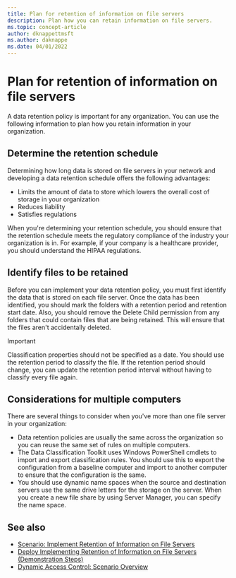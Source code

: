 ```yaml
---
title: Plan for retention of information on file servers
description: Plan how you can retain information on file servers.
ms.topic: concept-article
author: dknappettmsft
ms.author: daknappe
ms.date: 04/01/2022
---
```


# Plan for retention of information on file servers

A data retention policy is important for any organization. You can use the following information to plan how you retain information in your organization.

## Determine the retention schedule

Determining how long data is stored on file servers in your network and developing a data retention schedule offers the following advantages:

- Limits the amount of data to store which lowers the overall cost of storage in your organization
- Reduces liability
- Satisfies regulations

When you're determining your retention schedule, you should ensure that the retention schedule meets the regulatory compliance of the industry your organization is in. For example, if your company is a healthcare provider, you should understand the HIPAA regulations.

## Identify files to be retained

Before you can implement your data retention policy, you must first identify the data that is stored on each file server. Once the data has been identified, you should mark the folders with a retention period and retention start date. Also, you should remove the Delete Child permission from any folders that could contain files that are being retained. This will ensure that the files aren't accidentally deleted.

> [!IMPORTANT]
> Classification properties should not be specified as a date. You should use the retention period to classify the file. If the retention period should change, you can update the retention period interval without having to classify every file again.

## Considerations for multiple computers

There are several things to consider when you've more than one file server in your organization:

- Data retention policies are usually the same across the organization so you can reuse the same set of rules on multiple computers.
- The Data Classification Toolkit uses Windows PowerShell cmdlets to import and export classification rules. You should use this to export the configuration from a baseline computer and import to another computer to ensure that the configuration is the same.
- You should use dynamic name spaces when the source and destination servers use the same drive letters for the storage on the server. When you create a new file share by using Server Manager, you can specify the name space.

## See also

- [Scenario: Implement Retention of Information on File Servers](Scenario--Implement-Retention-of-Information-on-File-Servers.md)
- [Deploy Implementing Retention of Information on File Servers (Demonstration Steps)](Deploy-Implementing-Retention-of-Information-on-File-Servers--Demonstration-Steps-.md)
- [Dynamic Access Control: Scenario Overview](Dynamic-Access-Control--Scenario-Overview.md)

